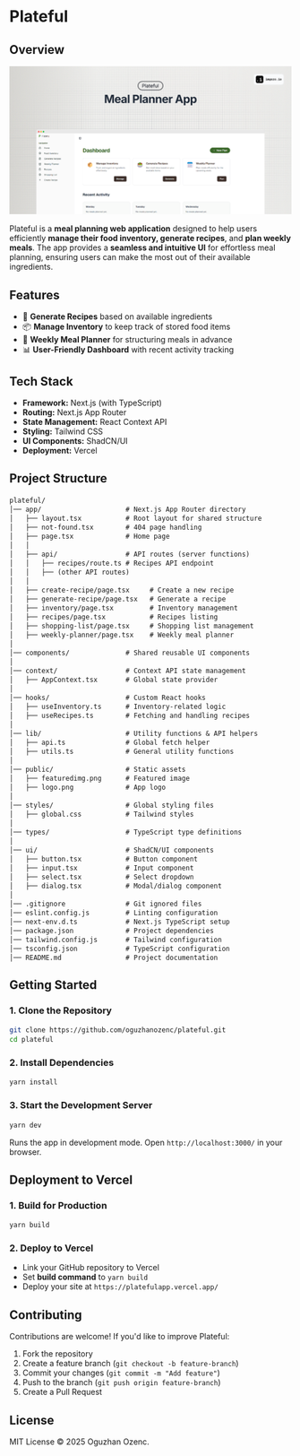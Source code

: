 # Plateful

## Overview

<a href="https://platefulapp.vercel.app/" target="_blank">
  <img src="/public/featuredimg.png" alt="Featured Image"  />
</a>

Plateful is a **meal planning web application** designed to help users efficiently **manage their food inventory, generate recipes**, and **plan weekly meals**. The app provides a **seamless and intuitive UI** for effortless meal planning, ensuring users can make the most out of their available ingredients.

## Features

- 🥗 **Generate Recipes** based on available ingredients
- 📦 **Manage Inventory** to keep track of stored food items
- 📅 **Weekly Meal Planner** for structuring meals in advance
- 📊 **User-Friendly Dashboard** with recent activity tracking

## Tech Stack

- **Framework:** Next.js (with TypeScript)
- **Routing:** Next.js App Router
- **State Management:** React Context API
- **Styling:** Tailwind CSS
- **UI Components:** ShadCN/UI
- **Deployment:** Vercel

## Project Structure

```
plateful/
│── app/                     # Next.js App Router directory
│   ├── layout.tsx           # Root layout for shared structure
│   ├── not-found.tsx        # 404 page handling
│   ├── page.tsx             # Home page
│   │
│   ├── api/                 # API routes (server functions)
│   │   ├── recipes/route.ts # Recipes API endpoint
│   │   ├── (other API routes)
│   │
│   ├── create-recipe/page.tsx     # Create a new recipe
│   ├── generate-recipe/page.tsx   # Generate a recipe
│   ├── inventory/page.tsx         # Inventory management
│   ├── recipes/page.tsx           # Recipes listing
│   ├── shopping-list/page.tsx     # Shopping list management
│   ├── weekly-planner/page.tsx    # Weekly meal planner
│
│── components/              # Shared reusable UI components
│
│── context/                 # Context API state management
│   ├── AppContext.tsx       # Global state provider
│
│── hooks/                   # Custom React hooks
│   ├── useInventory.ts      # Inventory-related logic
│   ├── useRecipes.ts        # Fetching and handling recipes
│
│── lib/                     # Utility functions & API helpers
│   ├── api.ts               # Global fetch helper
│   ├── utils.ts             # General utility functions
│
│── public/                  # Static assets
│   ├── featuredimg.png      # Featured image
│   ├── logo.png             # App logo
│
│── styles/                  # Global styling files
│   ├── global.css           # Tailwind styles
│
│── types/                   # TypeScript type definitions
│
│── ui/                      # ShadCN/UI components
│   ├── button.tsx           # Button component
│   ├── input.tsx            # Input component
│   ├── select.tsx           # Select dropdown
│   ├── dialog.tsx           # Modal/dialog component
│
│── .gitignore               # Git ignored files
│── eslint.config.js         # Linting configuration
│── next-env.d.ts            # Next.js TypeScript setup
│── package.json             # Project dependencies
│── tailwind.config.js       # Tailwind configuration
│── tsconfig.json            # TypeScript configuration
│── README.md                # Project documentation
```

## Getting Started

### 1. Clone the Repository

```sh
git clone https://github.com/oguzhanozenc/plateful.git
cd plateful
```

### 2. Install Dependencies

```sh
yarn install
```

### 3. Start the Development Server

```sh
yarn dev
```

Runs the app in development mode. Open `http://localhost:3000/` in your browser.

## Deployment to Vercel

### 1. Build for Production

```sh
yarn build
```

### 2. Deploy to Vercel

- Link your GitHub repository to Vercel
- Set **build command** to `yarn build`
- Deploy your site at `https://platefulapp.vercel.app/`

## Contributing

Contributions are welcome! If you'd like to improve Plateful:

1. Fork the repository
2. Create a feature branch (`git checkout -b feature-branch`)
3. Commit your changes (`git commit -m "Add feature"`)
4. Push to the branch (`git push origin feature-branch`)
5. Create a Pull Request

## License

MIT License © 2025 Oguzhan Ozenc.
